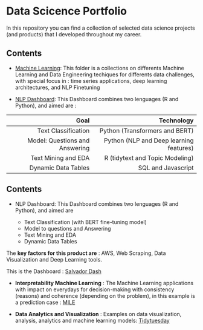 # Data Scicence Portfolio

In this repository you can find a collection of selected data science projects (and products) that I developed throughout my career.

## Contents 

* [Machine Learning](https://github.com/carlosjimenez88M/DataScicencePortfolio/tree/master/Machine_Learning): This folder is a collections on differents Machine Learning and Data Engineering techiques for differents data challenges, with special focus in : time series applications, deep learning architectures, and NLP Finetuning

* [NLP Dashboard](https://danieljimenez.shinyapps.io/salvador/): This Dashboard combines two lenguages (R and Python), and aimed are : 

|Goal| Technology|
|----:|----------:|
|Text Classification|Python (Transformers and BERT)|
|Model: Questions and Answering |Python (NLP and Deep learning features)|
|Text Mining and EDA|R (tidytext and Topic Modeling)|
|Dynamic Data Tables|SQL and Javascript|



## Contents 

* NLP Dashboard: This Dashboard combines two lenguages (R and Python), and aimed are 
   
    + Text Classification (with BERT fine-tuning model)
    + Model to questions and Answering 
    + Text Mining and EDA
    + Dynamic Data Tables


The **key factors for this product are** : AWS, Web Scraping, Data Visualization and Deep Learning tools.

This is the Dashboard : [Salvador Dash](https://danieljimenez.shinyapps.io/salvador/)


* **Interpretability Machine Learning** : The Machine Learning applications with impact on everydays for decision-making with consistency (reasons) and coherence (depending on the problem), in this example is a prediction case : [MILE](https://www.danieljimenezm.com/post/2020-07-18-models_interpretability/)


* **Data Analytics and Visualization** : Examples on data visualization, analysis, analytics and machine learning models: [Tidytuesday](https://github.com/carlosjimenez88M/Tidy-tuesday)
